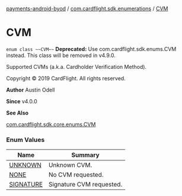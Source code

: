 [payments-android-byod](../../index.md) / [com.cardflight.sdk.enumerations](../index.md) / [CVM](./index.md)

# CVM

`enum class ~~CVM~~`
**Deprecated:** Use com.cardflight.sdk.enums.CVM instead. This class will be removed in v4.9.0.

Supported CVMs (a.k.a. Cardholder Verification Method).

Copyright © 2019 CardFlight. All rights reserved.

**Author**
Austin Odell

**Since**
v4.0.0

**See Also**

[com.cardflight.sdk.core.enums.CVM](../../com.cardflight.sdk.core.enums/-c-v-m/index.md)

### Enum Values

| Name | Summary |
|---|---|
| [UNKNOWN](-u-n-k-n-o-w-n.md) | Unknown CVM. |
| [NONE](-n-o-n-e.md) | No CVM requested. |
| [SIGNATURE](-s-i-g-n-a-t-u-r-e.md) | Signature CVM requested. |
